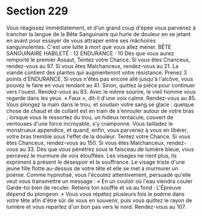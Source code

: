 # Section 229

Vous réagissez immédiatement, et d'un grand coup d'épée vous parvenez à trancher la
langue de la Bête Sanguinaire qui hurle de douleur en se jetant en avant pour essayer de
vous attraper entre ses mâchoires sanguinolentes. C'est une lutte à mort que vous allez
mener.
BÊTE SANGUINAIRE
HABILETÉ : 12 ENDURANCE : 10
Dès que vous aurez remporté le premier Assaut, Tentez votre Chance. Si vous êtes
Chanceux, rendez-vous au 97. Si vous êtes Malchanceux, rendez-vous au 21.
La viande contient des plantes qui augmenteront votre résistance. Prenez 3 points
d'ENDURANCE. Si vous n'êtes pas encore allé jusqu'à l'alcôve, vous pouvez le faire en vous
rendant au 41. Sinon, quittez la pièce pour continuer vers l'ouest. Rendez-vous au 83.
Avec le même sourire, le vieil homme vous regarde dans les yeux. « Faux », dit-il d'une
voix calme. Rendez-vous au 85.
Vous plongez la main dans le trou, et soudain votre sang se glace : quelque chose de
chaud et de collant est en train de s'enrouler autour de votre bras ; lorsque vous le
ressortez du trou, un hideux tentacule, couvert de ventouses d'une force incroyable, s'y
cramponne. Vous tailladez le monstrueux appendice, et quand, enfin, vous parvenez à
vous en libérer, votre bras tremble sous l'effet de la douleur. Tentez votre Chance. Si vous
êtes Chanceux, rendez-vous au 150. Si vous êtes Malchanceux, rendez-vous au 33.
Dès que vous pénétrez sous le faisceau de lumière bleue, vous percevez le murmure de
voix étouffées. Les visages ne rient plus, ils expriment à présent le désespoir et la
souffrance. Le visage triste d'une jeune fille flotte au-dessus de votre tête et elle se met à
murmurer un poème. Comme hypnotisé, vous l'écoutez attentivement, persuadé qu'elle
veut vous transmettre un message :
« En un couloir où l'eau viendra couler
Garde-toi bien de reculer.
Retiens ton souffle et va au fond :
L'Épreuve dépend du plongeon. »
Vous vous répétez plusieurs fois le poème dans votre tête afin d'être sûr de vous en
souvenir, puis vous quittez le rayon de lumière et vous repartez d'un bon pas vers le nord.
Rendez-vous au 107.